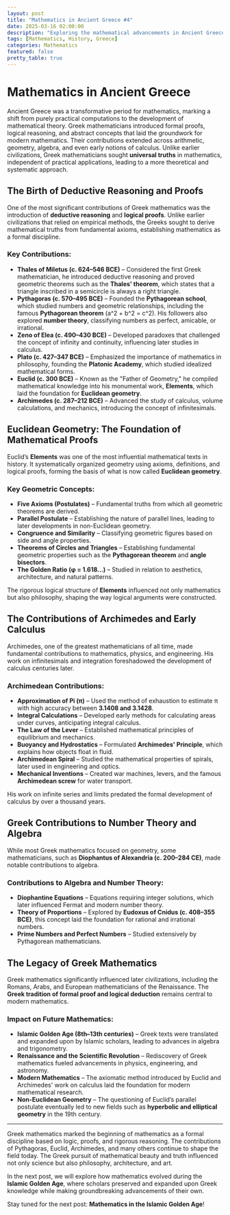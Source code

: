 ```yaml
---
layout: post
title: "Mathematics in Ancient Greece #4"
date: 2025-03-16 02:00:00
description: "Exploring the mathematical advancements in Ancient Greece, including the development of formal proofs, geometry, and the contributions of great mathematicians like Pythagoras, Euclid, and Archimedes."
tags: [Mathematics, History, Greece]
categories: Mathematics
featured: false
pretty_table: true
---
```


# Mathematics in Ancient Greece

Ancient Greece was a transformative period for mathematics, marking a shift from purely practical computations to the development of mathematical theory. Greek mathematicians introduced formal proofs, logical reasoning, and abstract concepts that laid the groundwork for modern mathematics. Their contributions extended across arithmetic, geometry, algebra, and even early notions of calculus. Unlike earlier civilizations, Greek mathematicians sought **universal truths** in mathematics, independent of practical applications, leading to a more theoretical and systematic approach.

## The Birth of Deductive Reasoning and Proofs
One of the most significant contributions of Greek mathematics was the introduction of **deductive reasoning** and **logical proofs**. Unlike earlier civilizations that relied on empirical methods, the Greeks sought to derive mathematical truths from fundamental axioms, establishing mathematics as a formal discipline.

### Key Contributions:
- **Thales of Miletus (c. 624–546 BCE)** – Considered the first Greek mathematician, he introduced deductive reasoning and proved geometric theorems such as the **Thales' theorem**, which states that a triangle inscribed in a semicircle is always a right triangle.
- **Pythagoras (c. 570–495 BCE)** – Founded the **Pythagorean school**, which studied numbers and geometric relationships, including the famous **Pythagorean theorem** \(a^2 + b^2 = c^2\). His followers also explored **number theory**, classifying numbers as perfect, amicable, or irrational.
- **Zeno of Elea (c. 490–430 BCE)** – Developed paradoxes that challenged the concept of infinity and continuity, influencing later studies in calculus.
- **Plato (c. 427–347 BCE)** – Emphasized the importance of mathematics in philosophy, founding the **Platonic Academy**, which studied idealized mathematical forms.
- **Euclid (c. 300 BCE)** – Known as the "Father of Geometry," he compiled mathematical knowledge into his monumental work, **Elements**, which laid the foundation for **Euclidean geometry**.
- **Archimedes (c. 287–212 BCE)** – Advanced the study of calculus, volume calculations, and mechanics, introducing the concept of infinitesimals.

## Euclidean Geometry: The Foundation of Mathematical Proofs
Euclid’s **Elements** was one of the most influential mathematical texts in history. It systematically organized geometry using axioms, definitions, and logical proofs, forming the basis of what is now called **Euclidean geometry**.

### Key Geometric Concepts:
- **Five Axioms (Postulates)** – Fundamental truths from which all geometric theorems are derived.
- **Parallel Postulate** – Establishing the nature of parallel lines, leading to later developments in non-Euclidean geometry.
- **Congruence and Similarity** – Classifying geometric figures based on side and angle properties.
- **Theorems of Circles and Triangles** – Establishing fundamental geometric properties such as the **Pythagorean theorem** and **angle bisectors**.
- **The Golden Ratio (φ = 1.618...)** – Studied in relation to aesthetics, architecture, and natural patterns.

The rigorous logical structure of **Elements** influenced not only mathematics but also philosophy, shaping the way logical arguments were constructed.

## The Contributions of Archimedes and Early Calculus
Archimedes, one of the greatest mathematicians of all time, made fundamental contributions to mathematics, physics, and engineering. His work on infinitesimals and integration foreshadowed the development of calculus centuries later.

### Archimedean Contributions:
- **Approximation of Pi (π)** – Used the method of exhaustion to estimate π with high accuracy between **3.1408 and 3.1428**.
- **Integral Calculations** – Developed early methods for calculating areas under curves, anticipating integral calculus.
- **The Law of the Lever** – Established mathematical principles of equilibrium and mechanics.
- **Buoyancy and Hydrostatics** – Formulated **Archimedes' Principle**, which explains how objects float in fluid.
- **Archimedean Spiral** – Studied the mathematical properties of spirals, later used in engineering and optics.
- **Mechanical Inventions** – Created war machines, levers, and the famous **Archimedean screw** for water transport.

His work on infinite series and limits predated the formal development of calculus by over a thousand years.

## Greek Contributions to Number Theory and Algebra
While most Greek mathematics focused on geometry, some mathematicians, such as **Diophantus of Alexandria (c. 200–284 CE)**, made notable contributions to algebra.

### Contributions to Algebra and Number Theory:
- **Diophantine Equations** – Equations requiring integer solutions, which later influenced Fermat and modern number theory.
- **Theory of Proportions** – Explored by **Eudoxus of Cnidus (c. 408–355 BCE)**, this concept laid the foundation for rational and irrational numbers.
- **Prime Numbers and Perfect Numbers** – Studied extensively by Pythagorean mathematicians.

## The Legacy of Greek Mathematics
Greek mathematics significantly influenced later civilizations, including the Romans, Arabs, and European mathematicians of the Renaissance. The **Greek tradition of formal proof and logical deduction** remains central to modern mathematics.

### Impact on Future Mathematics:
- **Islamic Golden Age (8th–13th centuries)** – Greek texts were translated and expanded upon by Islamic scholars, leading to advances in algebra and trigonometry.
- **Renaissance and the Scientific Revolution** – Rediscovery of Greek mathematics fueled advancements in physics, engineering, and astronomy.
- **Modern Mathematics** – The axiomatic method introduced by Euclid and Archimedes' work on calculus laid the foundation for modern mathematical research.
- **Non-Euclidean Geometry** – The questioning of Euclid’s parallel postulate eventually led to new fields such as **hyperbolic and elliptical geometry** in the 19th century.

-------------------
Greek mathematics marked the beginning of mathematics as a formal discipline based on logic, proofs, and rigorous reasoning. The contributions of Pythagoras, Euclid, Archimedes, and many others continue to shape the field today. The Greek pursuit of mathematical beauty and truth influenced not only science but also philosophy, architecture, and art.

In the next post, we will explore how mathematics evolved during the **Islamic Golden Age**, where scholars preserved and expanded upon Greek knowledge while making groundbreaking advancements of their own.

Stay tuned for the next post: **Mathematics in the Islamic Golden Age**!

